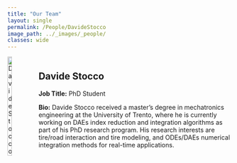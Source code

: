 ```yaml
---
title: "Our Team"
layout: single
permalink: /People/DavideStocco
image_path: ../_images/_people/
classes: wide
---
```


<style>
div.biodata {
  display: flex;
  flex-direction: row;
  align-items: center;
}

.biodata img {
  object-fit: cover;
  border-radius: 2%;
}
</style>


<div class = "biodata">
    <img src="../_images/_people/davide_stocco.jpg" alt="Davide Stocco" width="20%" style="margin-right: 20px;">
    <div>
      <h2>Davide Stocco</h2>
      <p><strong>Job Title:</strong> PhD Student</p>
      <p><strong>Bio:</strong> Davide Stocco received a master’s degree in mechatronics engineering at the University of Trento, where he is currently working on DAEs index reduction and integration algorithms as part of his PhD research program. His research interests are tire/road interaction and tire modeling, and ODEs/DAEs numerical integration methods for real-time applications.</p>
    </div>
</div>
